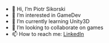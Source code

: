 - 👋 Hi, I’m Piotr Sikorski
- 👀 I’m interested in GameDev
- 🌱 I’m currently learning Unity3D
- 💞️ I’m looking to collaborate on games
- 📫 How to reach me: [LinkedIn](https://www.linkedin.com/in/piotr-sikorski-220276213/)

<!---
trueGmek/trueGmek is a ✨ special ✨ repository because its `README.md` (this file) appears on your GitHub profile.
You can click the Preview link to take a look at your changes.
--->
